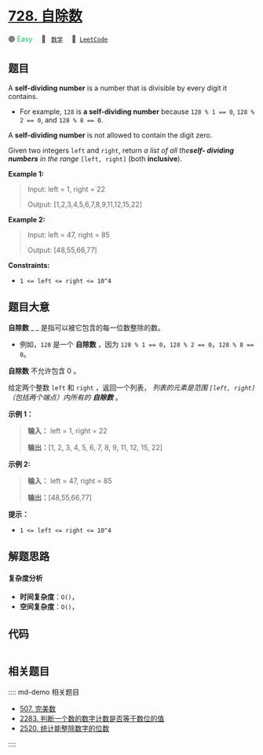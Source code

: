 # [728. 自除数](https://leetcode.com/problems/self-dividing-numbers)

🟢 <font color=#15bd66>Easy</font>&emsp; 🔖&ensp; [`数学`](/leetcode/outline/tag/math.md)&emsp; 🔗&ensp;[`LeetCode`](https://leetcode.com/problems/self-dividing-numbers)


## 题目

A **self-dividing number** is a number that is divisible by every digit it
contains.

  * For example, `128` is **a self-dividing number** because `128 % 1 == 0`, `128 % 2 == 0`, and `128 % 8 == 0`.

A **self-dividing number** is not allowed to contain the digit zero.

Given two integers `left` and `right`, return _a list of all the**self-
dividing numbers** in the range_ `[left, right]` (both **inclusive**).



**Example 1:**

> Input: left = 1, right = 22
> 
> Output: [1,2,3,4,5,6,7,8,9,11,12,15,22]

**Example 2:**

> Input: left = 47, right = 85
> 
> Output: [48,55,66,77]

**Constraints:**

  * `1 <= left <= right <= 10^4`


## 题目大意

**自除数** _ _ 是指可以被它包含的每一位数整除的数。

  * 例如，`128` 是一个 **自除数** ，因为 `128 % 1 == 0`，`128 % 2 == 0`，`128 % 8 == 0`。

**自除数** 不允许包含 0 。

给定两个整数 `left` 和 `right` ，返回一个列表， _列表的元素是范围  `[left, right]`（包括两个端点）内所有的
**自除数**_ 。



**示例 1：**

> 
> 
> 
> 
> 
> **输入：** left = 1, right = 22
> 
> **输出：**[1, 2, 3, 4, 5, 6, 7, 8, 9, 11, 12, 15, 22]
> 
> 

**示例 2:**

> 
> 
> 
> 
> 
> **输入：** left = 47, right = 85
> 
> **输出：**[48,55,66,77]
> 
> 



**提示：**

  * `1 <= left <= right <= 10^4`


## 解题思路

#### 复杂度分析

- **时间复杂度**：`O()`，
- **空间复杂度**：`O()`，

## 代码

```javascript

```

## 相关题目

:::: md-demo 相关题目
- [507. 完美数](https://leetcode.com/problems/perfect-number)
- [2283. 判断一个数的数字计数是否等于数位的值](https://leetcode.com/problems/check-if-number-has-equal-digit-count-and-digit-value)
- [2520. 统计能整除数字的位数](https://leetcode.com/problems/count-the-digits-that-divide-a-number)

::::
